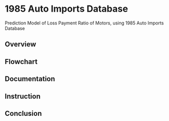 # 1985 Auto Imports Database
Prediction Model of Loss Payment Ratio of Motors, using 1985 Auto Imports Database

## Overview

## Flowchart

## Documentation

## Instruction

## Conclusion
